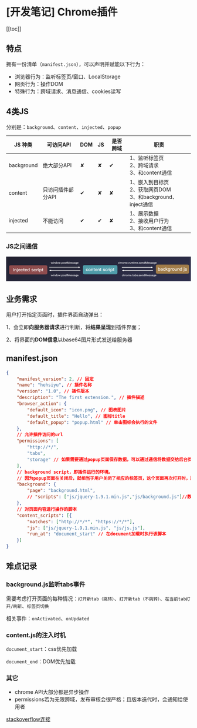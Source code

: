 # [开发笔记] Chrome插件

[[toc]]

## 特点
拥有一份清单（`manifest.json`），可以声明并赋能以下行为：
 - 浏览器行为：监听标签⻚/窗⼝、LocalStorage
 - ⽹页⾏为：操作DOM
 - 特殊⾏为：跨域请求、消息通信、cookies读写

## 4类JS
分别是：`background`、`content`、`injected`、`popup`

| JS 种类 | 可访问API | DOM | JS | 是否跨域 | 职责 |
| ------ | -------- | --- | --- | --- | --- |
| background | 绝大部分API | ✘ | ✘ | ✔ |  1、监听标签页<br />2、跨域请求<br />3、和content通信 |
| content | 只访问插件部分API | ✔ | ✘ | ✘ | 1、嵌入到目标页<br />2、获取网页DOM<br />3、和background、inject通信 |
| injected | 不能访问 | ✔ | ✔ | ✘ | 1、展示数据<br />2、接收用户行为<br />3、和content通信 |

<!-- | popup | 绝大部分API | ✘ | ✘ | ✔ | -->

### JS之间通信
![alt](./img/img-1.png)

## 业务需求
用户打开指定页面时，插件界面自动弹出：
 
 1、会立即**向服务器请求**进行判断，将**结果呈现**到插件界面；

 2、将界面的**DOM信息**以base64图片形式发送给服务器


## manifest.json
```json
{
    "manifest_version": 2, // 固定
    "name": "hehsiyu", // 插件名称
    "version": "1.0", // 插件版本
    "description": "The first extension.", // 插件描述
    "browser_action": {
        "default_icon": "icon.png", // 图表图片
        "default_title": "Hello", // 图标title
        "default_popup": "popup.html" // 单击图标会执行的文件
    },
    // 允许插件访问的url
    "permissions": [
        "http://*/",
        "tabs",
        "storage" // 如果需要通过popup页面保存数据，可以通过通信将数据交给后台页面处理；或者通过chrome.storage保存到用户的硬盘上。
    ],
    // background script，即插件运行的环境。
    // 因为popup页面在关闭后，就相当于用户关闭了相应的标签页，这个页面再次打开时，所有DOM和JS空间变量都将被重新创建。所以需要扩展实时处理数据，而不是在用户打开时才运行
    "background": {
        "page": "background.html",
        // "scripts": ["js/jquery-1.9.1.min.js","js/background.js"]//数组.chrome会在扩展启动时自动创建一个包含所有指定脚本的页面
    },
    // 对页面内容进行操作的脚本
    "content_scripts": [{
        "matches": ["http://*/*", "https://*/*"],
        "js": ["js/jquery-1.9.1.min.js", "js/js.js"],
        "run_at": "document_start" // 在document加载时执行该脚本
    }]
}
```

## 难点记录
### background.js监听tabs事件
需要考虑打开页面的每种情况：`打开新tab（跳转）`、`打开新tab（不跳转）`、`在当前tab打开/刷新`、`标签页切换`

相关事件：`onActivated`、`onUpdated`

### content.js的注入时机
`document_start`：css优先加载

`document_end`：DOM优先加载

### 其它
 - chrome API大部分都是异步操作
 - permissions若为无限跨域，发布审核会很严格；且版本迭代时，会通知给使用者

[stackoverflow连接](https://stackoverflow.com/questions/5544256/chrome-extensionhow-to-pragmatically-open-the-popup-window-from-background-htm)